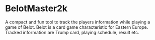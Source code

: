 # BelotMaster2k

A compact and fun tool to track the players information while playing a game of Belot.
Belot is a card game characteristic for Eastern Europe.
Tracked information are Trump card, playing schedule, result etc.

